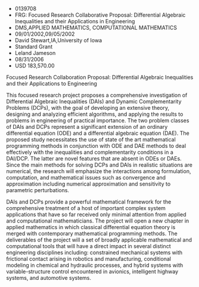 
* 0139708
* FRG: Focused Research Collaborative Proposal: Differential Algebraic Inequalities and their Applications in Engineering
* DMS,APPLIED MATHEMATICS, COMPUTATIONAL MATHEMATICS
* 09/01/2002,09/05/2002
* David Stewart,IA,University of Iowa
* Standard Grant
* Leland Jameson
* 08/31/2006
* USD 183,570.00

Focused Research Collaboration Proposal: Differential Algebraic Inequalities and
their Applications to Engineering

This focused research project proposes a comprehensive investigation of
Differential Algebraic Inequalities (DAIs) and Dynamic Complementarity Problems
(DCPs), with the goal of developing an extensive theory, designing and analyzing
efficient algorithms, and applying the results to problems in engineering of
practical importance. The two problem classes of DAIs and DCPs represent a
significant extension of an ordinary differential equation (ODE) and a
differential algebraic equation (DAE). The proposed study necessitates the use
of state of the art mathematical programming methods in conjunction with ODE and
DAE methods to deal effectively with the inequalities and complementarity
conditions in a DAI/DCP. The latter are novel features that are absent in ODEs
or DAEs. Since the main methods for solving DCPs and DAIs in realistic
situations are numerical, the research will emphasize the interactions among
formulation, computation, and mathematical issues such as convergence and
approximation including numerical approximation and sensitivity to parametric
perturbations.

DAIs and DCPs provide a powerful mathematical framework for the comprehensive
treatment of a host of important complex system applications that have so far
received only minimal attention from applied and computational mathematicians.
The project will open a new chapter in applied mathematics in which classical
differential equation theory is merged with contemporary mathematical
programming methods. The deliverables of the project will a set of broadly
applicable mathematical and computational tools that will have a direct impact
in several distinct engineering disciplines including: constrained mechanical
systems with frictional contact arising in robotics and manufacturing,
conditional modeling in chemical and hydraulic processes, and hybrid systems
with variable-structure control encountered in avionics, intelligent highway
systems, and automotive systems.
